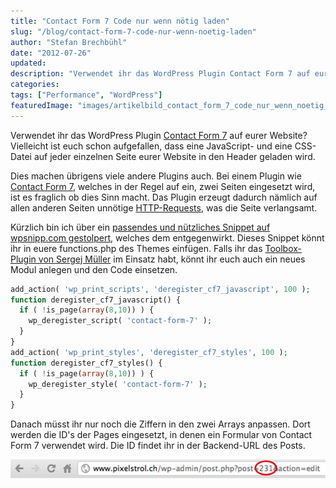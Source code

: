 ```yaml
---
title: "Contact Form 7 Code nur wenn nötig laden"
slug: "/blog/contact-form-7-code-nur-wenn-noetig-laden"
author: "Stefan Brechbühl"
date: "2012-07-26"
updated:
description: "Verwendet ihr das WordPress Plugin Contact Form 7 auf eurer Website? Vielleicht ist euch schon aufgefallen, dass eine JavaScript- und eine CSS-Datei auf jeder einzelnen Seite eurer Website in den Header geladen wird."
categories:
tags: ["Performance", "WordPress"]
featuredImage: "images/artikelbild_contact_form_7_code_nur_wenn_noetig_laden.jpg"
---
```

Verwendet ihr das WordPress Plugin [Contact Form 7](http://wordpress.org/plugins/contact-form-7/ "Contact Form 7 auf wordpress.org") auf eurer Website? Vielleicht ist euch schon aufgefallen, dass eine JavaScript- und eine CSS-Datei auf jeder einzelnen Seite eurer Website in den Header geladen wird.

Dies machen übrigens viele andere Plugins auch. Bei einem Plugin wie [Contact Form 7](http://wordpress.org/plugins/contact-form-7/ "Contact Form 7 auf wordpress.org"), welches in der Regel auf ein, zwei Seiten eingesetzt wird, ist es fraglich ob dies Sinn macht. Das Plugin erzeugt dadurch nämlich auf allen anderen Seiten unnötige [HTTP-Requests](http://de.wikipedia.org/wiki/Hypertext_Transfer_Protocol#HTTP-Request-Methoden "HTTP-Request auf wikipedia.org"), was die Seite verlangsamt.

Kürzlich bin ich über ein [passendes und nützliches Snippet auf wpsnipp.com gestolpert](http://wpsnipp.com/index.php/functions-php/enable-contact-form-7-on-specified-pages-only-otherwise-wp_deregister_script/ "Link zum Snippet auf wpsnipp.com"), welches dem entgegenwirkt. Dieses Snippet könnt ihr in euere functions.php des Themes einfügen. Falls ihr das [Toolbox-Plugin von Sergej Müller](http://playground.ebiene.de/toolbox-wordpress-plugin/ "Was ist das Toolbox-Plugin?") im Einsatz habt, könnt ihr euch auch ein neues Modul anlegen und den Code einsetzen.

``` php
add_action( 'wp_print_scripts', 'deregister_cf7_javascript', 100 );
function deregister_cf7_javascript() {
  if ( !is_page(array(8,10)) ) {
    wp_deregister_script( 'contact-form-7' );
  }
}
add_action( 'wp_print_styles', 'deregister_cf7_styles', 100 );
function deregister_cf7_styles() {
  if ( !is_page(array(8,10)) ) {
    wp_deregister_style( 'contact-form-7' );
  }
}
```

Danach müsst ihr nur noch die Ziffern in den zwei Arrays anpassen. Dort werden die ID's der Pages eingesetzt, in denen ein Formular von Contact Form 7 verwendet wird. Die ID findet ihr in der Backend-URL des Posts.

![Post ID in Backend URL](images/post-id-in-backend-url.jpg "Post ID in Backend URL")
